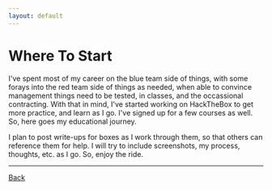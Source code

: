 ```yaml
---
layout: default
---
```


# Where To Start

I've spent most of my career on the blue team side of things, with some forays into the red team side of things as needed, when able to convince management things need to be tested, in classes, and the occassional contracting. With that in mind, I've started working on HackTheBox to get more practice, and learn as I go. I've signed up for a few courses as well. So, here goes my educational journey.

I plan to post write-ups for boxes as I work through them, so that others can reference them for help. I will try to include screenshots, my process, thoughts, etc. as I go. So, enjoy the ride.

___

[Back](../)